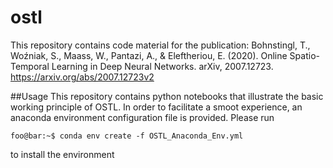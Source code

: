 # ostl
This repository contains code material for the publication: Bohnstingl, T., Woźniak, S., Maass, W., Pantazi, A., &amp; Eleftheriou, E. (2020). Online Spatio-Temporal Learning in Deep Neural Networks. arXiv, 2007.12723. https://arxiv.org/abs/2007.12723v2

##Usage
This repository contains python notebooks that illustrate the basic working principle of OSTL.
In order to facilitate a smoot experience, an anaconda environment configuration file is provided.
Please run 
```console
foo@bar:~$ conda env create -f OSTL_Anaconda_Env.yml
```
to install the environment